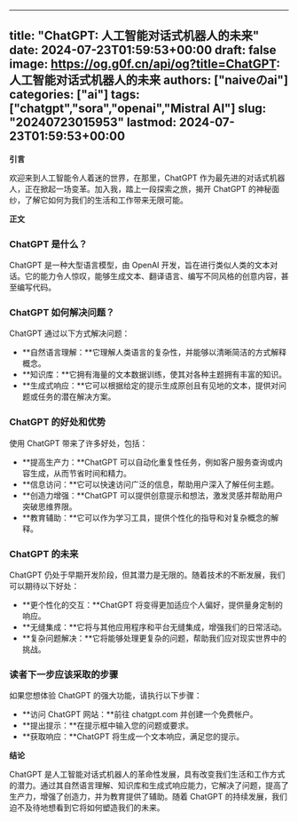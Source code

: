 
---
title: "ChatGPT: 人工智能对话式机器人的未来"
date: 2024-07-23T01:59:53+00:00
draft: false
image: https://og.g0f.cn/api/og?title=ChatGPT: 人工智能对话式机器人的未来
authors: ["naiveのai"]
categories: ["ai"]
tags: ["chatgpt","sora","openai","Mistral AI"]
slug: "20240723015953"
lastmod: 2024-07-23T01:59:53+00:00
---
**引言**

欢迎来到人工智能令人着迷的世界，在那里，ChatGPT 作为最先进的对话式机器人，正在掀起一场变革。加入我，踏上一段探索之旅，揭开 ChatGPT 的神秘面纱，了解它如何为我们的生活和工作带来无限可能。

**正文**

### ChatGPT 是什么？

ChatGPT 是一种大型语言模型，由 OpenAI 开发，旨在进行类似人类的文本对话。它的能力令人惊叹，能够生成文本、翻译语言、编写不同风格的创意内容，甚至编写代码。

### ChatGPT 如何解决问题？

ChatGPT 通过以下方式解决问题：

- **自然语言理解：**它理解人类语言的复杂性，并能够以清晰简洁的方式解释概念。
- **知识库：**它拥有海量的文本数据训练，使其对各种主题拥有丰富的知识。
- **生成式响应：**它可以根据给定的提示生成原创且有见地的文本，提供对问题或任务的潜在解决方案。

### ChatGPT 的好处和优势

使用 ChatGPT 带来了许多好处，包括：

- **提高生产力：**ChatGPT 可以自动化重复性任务，例如客户服务查询或内容生成，从而节省时间和精力。
- **信息访问：**它可以快速访问广泛的信息，帮助用户深入了解任何主题。
- **创造力增强：**ChatGPT 可以提供创意提示和想法，激发灵感并帮助用户突破思维界限。
- **教育辅助：**它可以作为学习工具，提供个性化的指导和对复杂概念的解释。

### ChatGPT 的未来

ChatGPT 仍处于早期开发阶段，但其潜力是无限的。随着技术的不断发展，我们可以期待以下好处：

- **更个性化的交互：**ChatGPT 将变得更加适应个人偏好，提供量身定制的响应。
- **无缝集成：**它将与其他应用程序和平台无缝集成，增强我们的日常活动。
- **复杂问题解决：**它将能够处理更复杂的问题，帮助我们应对现实世界中的挑战。

### 读者下一步应该采取的步骤

如果您想体验 ChatGPT 的强大功能，请执行以下步骤：

- **访问 ChatGPT 网站：**前往 chatgpt.com 并创建一个免费帐户。
- **提出提示：**在提示框中输入您的问题或要求。
- **获取响应：**ChatGPT 将生成一个文本响应，满足您的提示。

**结论**

ChatGPT 是人工智能对话式机器人的革命性发展，具有改变我们生活和工作方式的潜力。通过其自然语言理解、知识库和生成式响应能力，它解决了问题，提高了生产力，增强了创造力，并为教育提供了辅助。随着 ChatGPT 的持续发展，我们迫不及待地想看到它将如何塑造我们的未来。